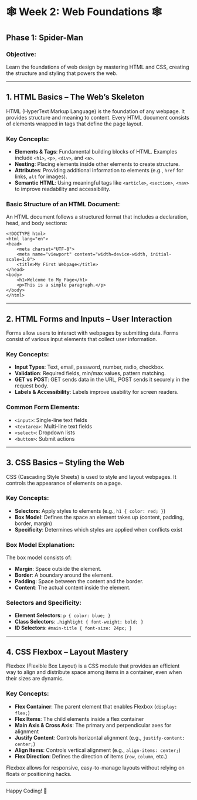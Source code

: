 # 🕸️ Week 2: Web Foundations 🕸️

## **Phase 1: Spider-Man**

### **Objective:**

Learn the foundations of web design by mastering HTML and CSS, creating the structure and styling that powers the web.

---

## **1. HTML Basics – The Web’s Skeleton**

HTML (HyperText Markup Language) is the foundation of any webpage. It provides structure and meaning to content. Every HTML document consists of elements wrapped in tags that define the page layout.

### **Key Concepts:**

- **Elements & Tags**: Fundamental building blocks of HTML. Examples include `<h1>`, `<p>`, `<div>`, and `<a>`.
- **Nesting**: Placing elements inside other elements to create structure.
- **Attributes**: Providing additional information to elements (e.g., `href` for links, `alt` for images).
- **Semantic HTML**: Using meaningful tags like `<article>`, `<section>`, `<nav>` to improve readability and accessibility.

### **Basic Structure of an HTML Document:**

An HTML document follows a structured format that includes a declaration, head, and body sections:

```
<!DOCTYPE html>
<html lang="en">
<head>
    <meta charset="UTF-8">
    <meta name="viewport" content="width=device-width, initial-scale=1.0">
    <title>My First Webpage</title>
</head>
<body>
    <h1>Welcome to My Page</h1>
    <p>This is a simple paragraph.</p>
</body>
</html>
```

---

## **2. HTML Forms and Inputs – User Interaction**

Forms allow users to interact with webpages by submitting data. Forms consist of various input elements that collect user information.

### **Key Concepts:**

- **Input Types**: Text, email, password, number, radio, checkbox.
- **Validation**: Required fields, min/max values, pattern matching.
- **GET vs POST**: GET sends data in the URL, POST sends it securely in the request body.
- **Labels & Accessibility**: Labels improve usability for screen readers.

### **Common Form Elements:**

- `<input>`: Single-line text fields
- `<textarea>`: Multi-line text fields
- `<select>`: Dropdown lists
- `<button>`: Submit actions

---

## **3. CSS Basics – Styling the Web**

CSS (Cascading Style Sheets) is used to style and layout webpages. It controls the appearance of elements on a page.

### **Key Concepts:**

- **Selectors**: Apply styles to elements (e.g., `h1 { color: red; }`)
- **Box Model**: Defines the space an element takes up (content, padding, border, margin)
- **Specificity**: Determines which styles are applied when conflicts exist

### **Box Model Explanation:**

The box model consists of:

- **Margin**: Space outside the element.
- **Border**: A boundary around the element.
- **Padding**: Space between the content and the border.
- **Content**: The actual content inside the element.

### **Selectors and Specificity:**

- **Element Selectors**: `p { color: blue; }`
- **Class Selectors**: `.highlight { font-weight: bold; }`
- **ID Selectors**: `#main-title { font-size: 24px; }`

---

## **4. CSS Flexbox – Layout Mastery**

Flexbox (Flexible Box Layout) is a CSS module that provides an efficient way to align and distribute space among items in a container, even when their sizes are dynamic.

### **Key Concepts:**

- **Flex Container**: The parent element that enables Flexbox (`display: flex;`)
- **Flex Items**: The child elements inside a flex container
- **Main Axis & Cross Axis**: The primary and perpendicular axes for alignment
- **Justify Content**: Controls horizontal alignment (e.g., `justify-content: center;`)
- **Align Items**: Controls vertical alignment (e.g., `align-items: center;`)
- **Flex Direction**: Defines the direction of items (`row`, `column`, etc.)

Flexbox allows for responsive, easy-to-manage layouts without relying on floats or positioning hacks.

---

Happy Coding! 🚀
